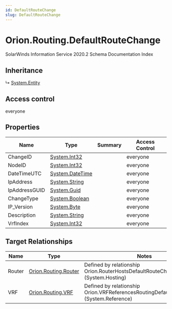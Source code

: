 ```yaml
---
id: DefaultRouteChange
slug: DefaultRouteChange
---
```


# Orion.Routing.DefaultRouteChange

SolarWinds Information Service 2020.2 Schema Documentation Index

## Inheritance

↳ [System.Entity](./../System/Entity)

## Access control

everyone

## Properties

| Name | Type | Summary | Access Control |
| ------ | ------ | ------ | ------ |
| ChangeID | [System.Int32](https://docs.microsoft.com/en-us/dotnet/api/system.int32) |  | everyone |
| NodeID | [System.Int32](https://docs.microsoft.com/en-us/dotnet/api/system.int32) |  | everyone |
| DateTimeUTC | [System.DateTime](https://docs.microsoft.com/en-us/dotnet/api/system.datetime) |  | everyone |
| IpAddress | [System.String](https://docs.microsoft.com/en-us/dotnet/api/system.string) |  | everyone |
| IpAddressGUID | [System.Guid](https://docs.microsoft.com/en-us/dotnet/api/system.guid) |  | everyone |
| ChangeType | [System.Boolean](https://docs.microsoft.com/en-us/dotnet/api/system.boolean) |  | everyone |
| IP_Version | [System.Byte](https://docs.microsoft.com/en-us/dotnet/api/system.byte) |  | everyone |
| Description | [System.String](https://docs.microsoft.com/en-us/dotnet/api/system.string) |  | everyone |
| VrfIndex | [System.Int32](https://docs.microsoft.com/en-us/dotnet/api/system.int32) |  | everyone |

## Target Relationships

| Name | Type | Notes |
| ------ | ------ | ------ |
| Router | [Orion.Routing.Router](./../Orion.Routing/Router) | Defined by relationship Orion.RouterHostsDefaultRouteChange (System.Hosting) |
| VRF | [Orion.Routing.VRF](./../Orion.Routing/VRF) | Defined by relationship Orion.VRFReferencesRoutingDefaultRouteChange (System.Reference) |

